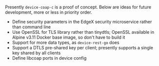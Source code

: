 Presently `device-coap-c` is a proof of concept. Below are ideas for future development, more or less in priority order.

* Define security parameters in the EdgeX security microservice rather than command line
* Use OpenSSL for TLS library rather than tinydtls; OpenSSL available in Alpine v3.11 Docker base image, so don't have to build it
* Support for more data types, as `device-rest-go` does
* Support a DTLS pre-shared key per client; presently supports a single key shared by all clients
* Define libcoap ports in device config

